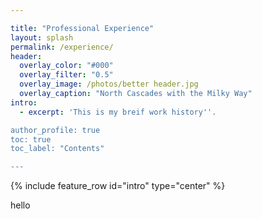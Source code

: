```yaml
---

title: "Professional Experience"
layout: splash
permalink: /experience/
header:
  overlay_color: "#000"
  overlay_filter: "0.5"
  overlay_image: /photos/better header.jpg
  overlay_caption: "North Cascades with the Milky Way"
intro: 
  - excerpt: 'This is my breif work history''.

author_profile: true
toc: true
toc_label: "Contents"

---
```

{% include feature_row id="intro" type="center" %}

hello